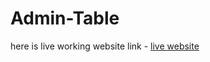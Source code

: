 # Admin-Table
here is live working website link -
[live website](https://admin-table-abhishek-khangare.netlify.app/)
